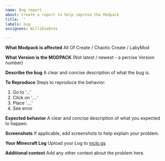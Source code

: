 ```yaml
---
name: Bug report
about: Create a report to help improve the Modpack
title: ''
labels: bug
assignees: WilliDieEnte

---
```


**What Modpack is affected**
All Of Create / Chaotic Create / LabyMod

**What Version is the MODPACK**
(Not latest / newest - a percise Version number)

**Describe the bug**
A clear and concise description of what the bug is.

**To Reproduce**
Steps to reproduce the behavior:
1. Go to '...'
2. Click on '....'
3. Place '....'
4. See error

**Expected behavior**
A clear and concise description of what you expected to happen.

**Screenshots**
If applicable, add screenshots to help explain your problem.

**Your Minecraft Log**
Upload your Log to [mclo.gs](https://mclo.gs)

**Additional context**
Add any other context about the problem here.
